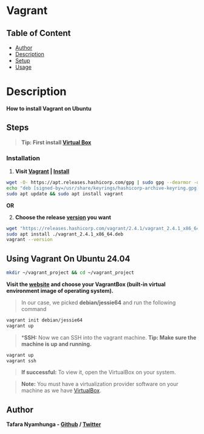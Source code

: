 # Vagrant

## Table of Content
- [Author](#author)
- [Description](#description)
- [Setup](#steps)
- [Usage](#using-vagrant-on-ubuntu-2404)

# Description

**How to install Vagrant on Ubuntu**

## Steps

> **Tip: First install [Virtual Box](../virtualbox/README.md)**

### Installation

1. **Visit [Vagrant](https://developer.hashicorp.com/vagrant) | [Install](https://developer.hashicorp.com/vagrant/install)**

```bash
wget -O- https://apt.releases.hashicorp.com/gpg | sudo gpg --dearmor -o /usr/share/keyrings/hashicorp-archive-keyring.gpg
echo "deb [signed-by=/usr/share/keyrings/hashicorp-archive-keyring.gpg] https://apt.releases.hashicorp.com $(lsb_release -cs) main" | sudo tee /etc/apt/sources.list.d/hashicorp.list
sudo apt update && sudo apt install vagrant
```

**OR**

2. **Choose the release [version](https://releases.hashicorp.com/vagrant/) you want**

```bash
wget "https://releases.hashicorp.com/vagrant/2.4.1/vagrant_2.4.1_x86_64.deb"
sudo apt install ./vagrant_2.4.1_x86_64.deb
vagrant --version
```

## Using Vagrant On Ubuntu 24.04

```bash
mkdir ~/vagrant_project && cd ~/vagrant_project
```

**Visit the [website](https://portal.cloud.hashicorp.com/vagrant/discover) and choose your VagrantBox (built-in virtual environment image of operating system).**

> In our case, we picked **debian/jessie64** and run the following command

```bash
vagrant init debian/jessie64
vagrant up
```

> ***SSH:** Now we can SSH into the vagrant machine.
> **Tip: Make sure the machine is up and running.**

```bash
vagrant up
vagrant ssh
```

> **If successful:** To view it, open the VirtualBox on your system.

> **Note:** You must have a virtualization provider software on your machine as we have [VirtualBox](../virtualbox/README.md).

## Author

**Tafara Nyamhunga  - [Github](https://github.com/tafara-n) / [Twitter](https://twitter.com/tafaranyamhunga)**
